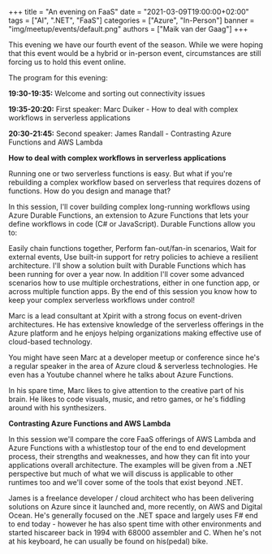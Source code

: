 +++
title = "An evening on FaaS"
date = "2021-03-09T19:00:00+02:00"
tags = ["AI", ".NET", "FaaS"]
categories = ["Azure", "In-Person"]
banner = "img/meetup/events/default.png"
authors = ["Maik van der Gaag"]
+++

This evening we have our fourth event of the season. While we were hoping that this event would be a hybrid or in-person event, circumstances are still forcing us to hold this event online.

The program for this evening:

**19:30-19:35:** Welcome and sorting out connectivity issues

**19:35-20:20:** First speaker: Marc Duiker - How to deal with complex workflows in serverless applications

**20:30-21:45:** Second speaker: James Randall - Contrasting Azure Functions and AWS Lambda


**How to deal with complex workflows in serverless applications**

Running one or two serverless functions is easy. But what if you're rebuilding a complex workflow based on serverless that requires dozens of functions. How do you design and manage that?

In this session, I'll cover building complex long-running workflows using Azure Durable Functions, an extension to Azure Functions that lets your define workflows in code (C# or JavaScript). Durable Functions allow you to:

Easily chain functions together,
Perform fan-out/fan-in scenarios,
Wait for external events,
Use built-in support for retry policies to achieve a resilient architecture.
I'll show a solution built with Durable Functions which has been running for over a year now. In addition I'll cover some advanced scenarios how to use multiple orchestrations, either in one function app, or across multiple function apps. By the end of this session you know how to keep your complex serverless workflows under control!

Marc is a lead consultant at Xpirit with a strong focus on event-driven architectures. He has extensive knowledge of the serverless offerings in the Azure platform and he enjoys helping organizations making effective use of cloud-based technology.

You might have seen Marc at a developer meetup or conference since he's a regular speaker in the area of Azure cloud & serverless technologies. He even has a Youtube channel where he talks about Azure Functions.

In his spare time, Marc likes to give attention to the creative part of his brain. He likes to code visuals, music, and retro games, or he's fiddling around with his synthesizers.

**Contrasting Azure Functions and AWS Lambda**

In this session we'll compare the core FaaS offerings of AWS Lambda and Azure Functions with a whistlestop tour of the end to end development process, their strengths and weaknesses, and how they can fit into your applications overall architecture. The examples will be given from a .NET perspective but much of what we will discuss is applicable to other runtimes too and we'll cover some of the tools that exist beyond .NET.

James is a freelance developer / cloud architect who has been delivering solutions on Azure since it launched and, more recently, on AWS and Digital Ocean. He's generally focused on the .NET space and largely uses F# end to end today - however he has also spent time with other environments and started hiscareer back in 1994 with 68000 assembler and C. When he's not at his keyboard, he can usually be found on his(pedal) bike.